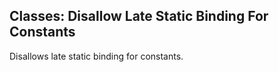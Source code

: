 ## Classes: Disallow Late Static Binding For Constants

Disallows late static binding for constants.
